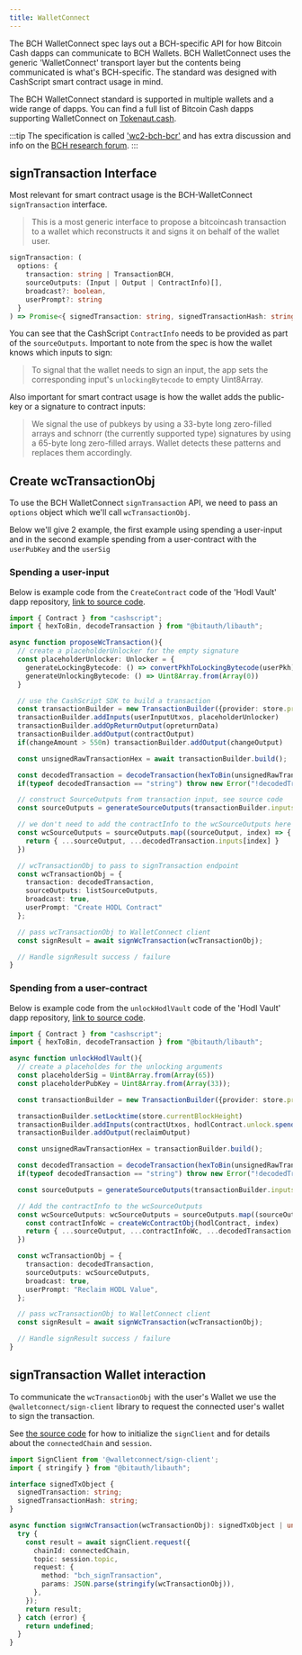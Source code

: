 ```yaml
---
title: WalletConnect
---
```


The BCH WalletConnect spec lays out a BCH-specific API for how Bitcoin Cash dapps can communicate to BCH Wallets. BCH WalletConnect uses the generic 'WalletConnect' transport layer but the contents being communicated is what's BCH-specific. The standard was designed with CashScript smart contract usage in mind.

The BCH WalletConnect standard is supported in multiple wallets and a wide range of dapps. You can find a full list of Bitcoin Cash dapps supporting WalletConnect on [Tokenaut.cash](https://tokenaut.cash/dapps?filter=walletconnect).

:::tip
The specification is called ['wc2-bch-bcr'](https://github.com/mainnet-pat/wc2-bch-bcr) and has extra discussion and info on the [BCH research forum](https://bitcoincashresearch.org/t/wallet-connect-v2-support-for-bitcoincash/).
:::

## signTransaction Interface

Most relevant for smart contract usage is the BCH-WalletConnect `signTransaction` interface.

> This is a most generic interface to propose a bitcoincash transaction to a wallet which reconstructs it and signs it on behalf of the wallet user.

```typescript
signTransaction: (
  options: {
    transaction: string | TransactionBCH,
    sourceOutputs: (Input | Output | ContractInfo)[],
    broadcast?: boolean,
    userPrompt?: string
  }
) => Promise<{ signedTransaction: string, signedTransactionHash: string } | undefined>;
```

You can see that the CashScript `ContractInfo` needs to be provided as part of the `sourceOutputs`. Important to note from the spec is how the wallet knows which inputs to sign:

>To signal that the wallet needs to sign an input, the app sets the corresponding input's `unlockingBytecode` to empty Uint8Array.

Also important for smart contract usage is how the wallet adds the public-key or a signature to contract inputs:

> We signal the use of pubkeys by using a 33-byte long zero-filled arrays and schnorr (the currently supported type) signatures by using a 65-byte long zero-filled arrays. Wallet detects these patterns and replaces them accordingly.

## Create wcTransactionObj

To use the BCH WalletConnect `signTransaction` API, we need to pass an `options` object which we'll call `wcTransactionObj`.

Below we'll give 2 example, the first example using spending a user-input and in the second example spending from a user-contract with the `userPubKey` and the `userSig`

### Spending a user-input

Below is example code from the `CreateContract` code of the 'Hodl Vault' dapp repository, [link to source code](https://github.com/mr-zwets/bch-hodl-dapp/blob/main/src/views/CreateContract.vue#L14).

```ts
import { Contract } from "cashscript";
import { hexToBin, decodeTransaction } from "@bitauth/libauth";

async function proposeWcTransaction(){
  // create a placeholderUnlocker for the empty signature
  const placeholderUnlocker: Unlocker = {
    generateLockingBytecode: () => convertPkhToLockingBytecode(userPkh),
    generateUnlockingBytecode: () => Uint8Array.from(Array(0))
  }

  // use the CashScript SDK to build a transaction
  const transactionBuilder = new TransactionBuilder({provider: store.provider})
  transactionBuilder.addInputs(userInputUtxos, placeholderUnlocker)
  transactionBuilder.addOpReturnOutput(opreturnData)
  transactionBuilder.addOutput(contractOutput)
  if(changeAmount > 550n) transactionBuilder.addOutput(changeOutput)

  const unsignedRawTransactionHex = await transactionBuilder.build();

  const decodedTransaction = decodeTransaction(hexToBin(unsignedRawTransactionHex));
  if(typeof decodedTransaction == "string") throw new Error("!decodedTransaction")

  // construct SourceOutputs from transaction input, see source code
  const sourceOutputs = generateSourceOutputs(transactionBuilder.inputs)

  // we don't need to add the contractInfo to the wcSourceOutputs here  
  const wcSourceOutputs = sourceOutputs.map((sourceOutput, index) => {
    return { ...sourceOutput, ...decodedTransaction.inputs[index] }
  })

  // wcTransactionObj to pass to signTransaction endpoint
  const wcTransactionObj = {
    transaction: decodedTransaction,
    sourceOutputs: listSourceOutputs,
    broadcast: true,
    userPrompt: "Create HODL Contract"
  };

  // pass wcTransactionObj to WalletConnect client
  const signResult = await signWcTransaction(wcTransactionObj);

  // Handle signResult success / failure
}
```

### Spending from a user-contract

Below is example code from the `unlockHodlVault` code of the 'Hodl Vault' dapp repository, [link to source code](https://github.com/mr-zwets/bch-hodl-dapp/blob/main/src/views/UserContracts.vue#L66).

```ts
import { Contract } from "cashscript";
import { hexToBin, decodeTransaction } from "@bitauth/libauth";

async function unlockHodlVault(){
  // create a placeholdes for the unlocking arguments
  const placeholderSig = Uint8Array.from(Array(65))
  const placeholderPubKey = Uint8Array.from(Array(33));

  const transactionBuilder = new TransactionBuilder({provider: store.provider})

  transactionBuilder.setLocktime(store.currentBlockHeight)
  transactionBuilder.addInputs(contractUtxos, hodlContract.unlock.spend(placeholderPubKey, placeholderSig))
  transactionBuilder.addOutput(reclaimOutput)

  const unsignedRawTransactionHex = transactionBuilder.build();

  const decodedTransaction = decodeTransaction(hexToBin(unsignedRawTransactionHex));
  if(typeof decodedTransaction == "string") throw new Error("!decodedTransaction")

  const sourceOutputs = generateSourceOutputs(transactionBuilder.inputs)

  // Add the contractInfo to the wcSourceOutputs
  const wcSourceOutputs: wcSourceOutputs = sourceOutputs.map((sourceOutput, index) => {
    const contractInfoWc = createWcContractObj(hodlContract, index)
    return { ...sourceOutput, ...contractInfoWc, ...decodedTransaction.inputs[index] }
  })

  const wcTransactionObj = {
    transaction: decodedTransaction,
    sourceOutputs: wcSourceOutputs,
    broadcast: true,
    userPrompt: "Reclaim HODL Value",
  };

  // pass wcTransactionObj to WalletConnect client
  const signResult = await signWcTransaction(wcTransactionObj);

  // Handle signResult success / failure
}
```

## signTransaction Wallet interaction

To communicate the `wcTransactionObj` with the user's Wallet we use the `@walletconnect/sign-client` library to request the connected user's wallet to sign the transaction.

See [the source code](https://github.com/mr-zwets/bch-hodl-dapp/blob/main/src/store/store.ts#L60) for how to initialize the `signClient` and for details about the `connectedChain` and `session`.

```ts
import SignClient from '@walletconnect/sign-client';
import { stringify } from "@bitauth/libauth";

interface signedTxObject {
  signedTransaction: string;
  signedTransactionHash: string;
}

async function signWcTransaction(wcTransactionObj): signedTxObject | undefined {
  try {
    const result = await signClient.request({
      chainId: connectedChain,
      topic: session.topic,
      request: {
        method: "bch_signTransaction",
        params: JSON.parse(stringify(wcTransactionObj)),
      },
    });
    return result;
  } catch (error) {
    return undefined;
  }
}
```
